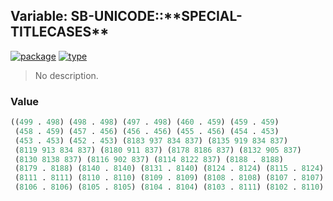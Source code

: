 ## Variable: SB-UNICODE::\*\*SPECIAL-TITLECASES\*\*
[![package](https://img.shields.io/badge/Package-SB--UNICODE-5f9ea0.svg?style=social&colorA=999999)](../) [![type](https://img.shields.io/badge/Type-Variable-5f9ea0.svg?style=social&colorA=999999)](../#variable) 

> No description.

### Value
```cl
((499 . 498) (498 . 498) (497 . 498) (460 . 459) (459 . 459)
 (458 . 459) (457 . 456) (456 . 456) (455 . 456) (454 . 453)
 (453 . 453) (452 . 453) (8183 937 834 837) (8135 919 834 837)
 (8119 913 834 837) (8180 911 837) (8178 8186 837) (8132 905 837)
 (8130 8138 837) (8116 902 837) (8114 8122 837) (8188 . 8188)
 (8179 . 8188) (8140 . 8140) (8131 . 8140) (8124 . 8124) (8115 . 8124)
 (8111 . 8111) (8110 . 8110) (8109 . 8109) (8108 . 8108) (8107 . 8107)
 (8106 . 8106) (8105 . 8105) (8104 . 8104) (8103 . 8111) (8102 . 8110) ..)
```
